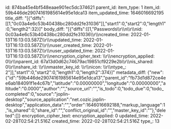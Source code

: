 id: 874ba45e4bf548eaae901ec5dc374621
parent_id: 
item_type: 1
item_id: 59b446de29074161985614e95e1dca13
item_updated_time: 1646016692195
title_diff: "[{\"diffs\":[[1,\"0c03a4e6c53b40438bc280dd2fe31036\"]],\"start1\":0,\"start2\":0,\"length1\":0,\"length2\":32}]"
body_diff: "[{\"diffs\":[[1,\"Passwords\\\r\\\n\\\r\\\nid: 0c03a4e6c53b40438bc280dd2fe31036\\\r\\\ncreated_time: 2022-01-13T16:13:03.587Z\\\r\\\nupdated_time: 2022-01-13T16:13:03.587Z\\\r\\\nuser_created_time: 2022-01-13T16:13:03.587Z\\\r\\\nuser_updated_time: 2022-01-13T16:13:03.587Z\\\r\\\nencryption_cipher_text: \\\r\\\nencryption_applied: 0\\\r\\\nparent_id: 67a13d0d62c74679ac19851cf9229e2b\\\r\\\nis_shared: 0\\\r\\\nshare_id: \\\r\\\nmaster_key_id: \\\r\\\nicon: \\\r\\\ntype_: 2\"]],\"start1\":0,\"start2\":0,\"length1\":0,\"length2\":374}]"
metadata_diff: {"new":{"id":"59b446de29074161985614e95e1dca13","parent_id":"fb73d1d872ce4ee6ab184091f1e4c67b","latitude":"0.00000000","longitude":"0.00000000","altitude":"0.0000","author":"","source_url":"","is_todo":0,"todo_due":0,"todo_completed":0,"source":"joplin-desktop","source_application":"net.cozic.joplin-desktop","application_data":"","order":1646016692188,"markup_language":1,"is_shared":0,"share_id":"","conflict_original_id":"","master_key_id":""},"deleted":[]}
encryption_cipher_text: 
encryption_applied: 0
updated_time: 2022-02-28T02:54:21.516Z
created_time: 2022-02-28T02:54:21.516Z
type_: 13